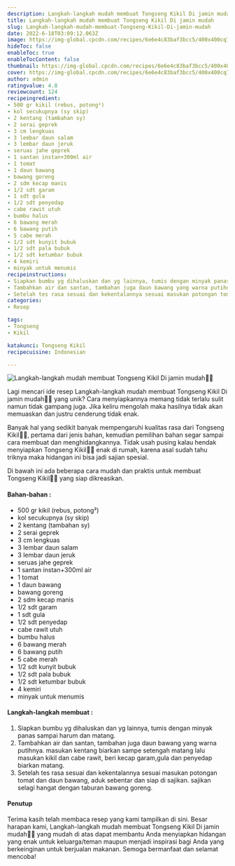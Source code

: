 ```yaml
---
description: Langkah-langkah mudah membuat Tongseng Kikil Di jamin mudah"
title: Langkah-langkah mudah membuat Tongseng Kikil Di jamin mudah
slug: Langkah-langkah-mudah-membuat-Tongseng-Kikil-Di-jamin-mudah
date: 2022-6-18T03:09:12.063Z
image: https://img-global.cpcdn.com/recipes/6e6e4c83baf3bcc5/400x400cq70/photo.jpg
hideToc: false
enableToc: true
enableTocContent: false
thumbnail: https://img-global.cpcdn.com/recipes/6e6e4c83baf3bcc5/400x400cq70/photo.jpg
cover: https://img-global.cpcdn.com/recipes/6e6e4c83baf3bcc5/400x400cq70/photo.jpg
author: admin
ratingvalue: 4.8
reviewcount: 124
recipeingredient:
- 500 gr kikil (rebus, potong²)
- kol secukupnya (sy skip)
- 2 kentang (tambahan sy)
- 2 serai geprek
- 3 cm lengkuas
- 3 lembar daun salam
- 3 lembar daun jeruk
- seruas jahe geprek
- 1 santan instan+300ml air
- 1 tomat
- 1 daun bawang
- bawang goreng
- 2 sdm kecap manis
- 1/2 sdt garam
- 1 sdt gula
- 1/2 sdt penyedap
- cabe rawit utuh
- bumbu halus
- 6 bawang merah
- 6 bawang putih
- 5 cabe merah
- 1/2 sdt kunyit bubuk
- 1/2 sdt pala bubuk
- 1/2 sdt ketumbar bubuk
- 4 kemiri
- minyak untuk menumis
recipeinstructions:
- Siapkan bumbu yg dihaluskan dan yg lainnya, tumis dengan minyak panas sampai harum dan matang.
- Tambahkan air dan santan, tambahan juga daun bawang yang warna putihnya. masukan kentang biarkan sampe setengah matang lalu masukan kikil dan cabe rawit, beri kecap garam,gula dan penyedap biarkan matang.
- Setelah tes rasa sesuai dan kekentalannya sesuai masukan potongan tomat dan daun bawang, aduk sebentar dan siap di sajikan. sajikan selagi hangat dengan taburan bawang goreng.
categories:
- Resep

tags:
- Tongseng
- Kikil

katakunci: Tongseng Kikil
recipecuisine: Indonesian

---
```


![Langkah-langkah mudah membuat Tongseng Kikil Di jamin mudah👩‍🍳](https://img-global.cpcdn.com/recipes/6e6e4c83baf3bcc5/400x400cq70/photo.jpg)

Lagi mencari ide resep Langkah-langkah mudah membuat Tongseng Kikil Di jamin mudah👩‍🍳 yang unik? Cara menyiapkannya memang tidak terlalu sulit namun tidak gampang juga. Jika keliru mengolah maka hasilnya tidak akan memuaskan dan justru cenderung tidak enak.

Banyak hal yang sedikit banyak mempengaruhi kualitas rasa dari Tongseng Kikil👩‍🍳, pertama dari jenis bahan, kemudian pemilihan bahan segar sampai cara membuat dan menghidangkannya. Tidak usah pusing kalau hendak menyiapkan Tongseng Kikil👩‍🍳 enak di rumah, karena asal sudah tahu triknya maka hidangan ini bisa jadi sajian spesial.

Di bawah ini ada beberapa cara mudah dan praktis untuk membuat Tongseng Kikil👩‍🍳 yang siap dikreasikan.

<!--inarticleads1-->

#### Bahan-bahan :

- 500 gr kikil (rebus, potong²)
- kol secukupnya (sy skip)
- 2 kentang (tambahan sy)
- 2 serai geprek
- 3 cm lengkuas
- 3 lembar daun salam
- 3 lembar daun jeruk
- seruas jahe geprek
- 1 santan instan+300ml air
- 1 tomat
- 1 daun bawang
- bawang goreng
- 2 sdm kecap manis
- 1/2 sdt garam
- 1 sdt gula
- 1/2 sdt penyedap
- cabe rawit utuh
- bumbu halus
- 6 bawang merah
- 6 bawang putih
- 5 cabe merah
- 1/2 sdt kunyit bubuk
- 1/2 sdt pala bubuk
- 1/2 sdt ketumbar bubuk
- 4 kemiri
- minyak untuk menumis

<!--inarticleads2-->

#### Langkah-langkah membuat :

1. Siapkan bumbu yg dihaluskan dan yg lainnya, tumis dengan minyak panas sampai harum dan matang.
1. Tambahkan air dan santan, tambahan juga daun bawang yang warna putihnya. masukan kentang biarkan sampe setengah matang lalu masukan kikil dan cabe rawit, beri kecap garam,gula dan penyedap biarkan matang.
1. Setelah tes rasa sesuai dan kekentalannya sesuai masukan potongan tomat dan daun bawang, aduk sebentar dan siap di sajikan. sajikan selagi hangat dengan taburan bawang goreng.

#### Penutup

Terima kasih telah membaca resep yang kami tampilkan di sini. Besar harapan kami, Langkah-langkah mudah membuat Tongseng Kikil Di jamin mudah👩‍🍳 yang mudah di atas dapat membantu Anda menyiapkan hidangan yang enak untuk keluarga/teman maupun menjadi inspirasi bagi Anda yang berkeinginan untuk berjualan makanan. Semoga bermanfaat dan selamat mencoba!